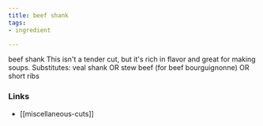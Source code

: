 ```yaml
---
title: beef shank
tags:
- ingredient

---
```

beef shank This isn't a tender cut, but it's rich in flavor and great for making soups. Substitutes: veal shank OR stew beef (for beef bourguignonne) OR short ribs

### Links

* [[miscellaneous-cuts]]
